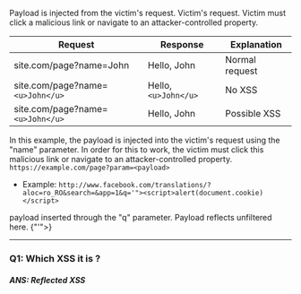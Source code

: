 Payload is injected from the victim's request. Victim's request. Victim must click a malicious link or navigate to an attacker-controlled property.


| Request                          | Response            | Explanation    |
| -------------------------------- | ------------------- | -------------- |
| site.com/page?name=John          | Hello, John         | Normal request |
| site.com/page?name=`<u>John</u>` | Hello,`<u>John</u>` | No XSS         |
| site.com/page?name=`<u>John</u>` | Hello, John         | Possible XSS   |

In this example, the payload is injected into the victim's request using the "name" parameter. In order for this to work, the victim must click this malicious link or navigate to an attacker-controlled property. `https://example.com/page?param=<payload>`

- Example: `http://www.facebook.com/translations/?aloc=ro_RO&search=&app=1&q='"><script>alert(document.cookie)</script>`

payload inserted through the "q" parameter.
Payload reflects unfiltered here. {"'">}


---
### Q1: <script>alert('1')</script> Which XSS it is ?

##### ANS: Reflected XSS



